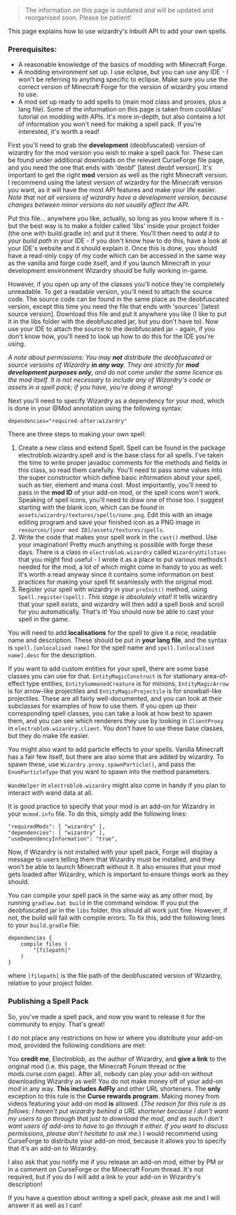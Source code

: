 > The information on this page is outdated and will be updated and reorganised soon. Please be patient!

This page explains how to use wizardry's inbuilt API to add your own spells.

### Prerequisites:

- A reasonable knowledge of the basics of modding with Minecraft Forge.
- A modding environment set up. I use eclipse, but you can use any IDE - I won't be referring to anything specific to eclipse. Make sure you use the correct version of Minecraft Forge for the version of wizardry you intend to use.
- A mod set up ready to add spells to (main mod class and proxies, plus a lang file).
Some of the information on this page is taken from coolAlias' tutorial on modding with APIs. It's more in-depth, but also contains a lot of information you won't need for making a spell pack. If you're interested, it's worth a read!

First you'll need to grab the **development** (deobfuscated) version of wizardry for the mod version you wish to make a spell pack for. These can be found under additional downloads on the relevant CurseForge file page, and you need the one that ends with 'deobf' [latest deobf version]. It's important to get the right **mod** version as well as the right Minecraft version. I recommend using the latest version of wizardry for the Minecraft version you want, as it will have the most API features and make your life easier. _Note that not all versions of wizardry have a development version, because changes between minor versions do not usually affect the API._

Put this file... anywhere you like, actually, so long as you know where it is - but the best way is to make a folder called 'libs' inside your project folder (the one with build.gradle in) and put it there. You'll then need to _add it to your build path_ in your IDE - if you don't know how to do this, have a look at your IDE's website and it should explain it. Once this is done, you should have a read-only copy of my code which can be accessed in the same way as the vanilla and forge code itself, and if you launch Minecraft in your development environment Wizardry should be fully working in-game.

However, if you open up any of the classes you'll notice they're completely unreadable. To get a readable version, you'll need to attach the source code. The source code can be found in the same place as the deobfuscated version, except this time you need the file that ends with 'sources' [latest source version]. Download this file and put it anywhere you like (I like to put it in the libs folder with the deobfuscated jar, but you don't have to). Now use your IDE to attach the source to the deobfuscated jar - again, if you don't know how, you'll need to look up how to do this for the IDE you're using.

_A note about permissions: You may **not** distribute the deobfuscated or source versions of Wizardry **in any way**. They are strictly for **mod development purposes only**, and do not come under the same licence as the mod itself. It is not necessary to include any of Wizardry's code or assets in a spell pack; if you have, you're doing it wrong!_

Next you'll need to specify Wizardry as a dependency for your mod, which is done in your @Mod annotation using the following syntax:

`dependencies="required-after:wizardry"`

There are three steps to making your own spell:

1. Create a new class and extend Spell. Spell can be found in the package electroblob.wizardry.spell and is the base class for all spells. I've taken the time to write proper javadoc comments for the methods and fields in this class, so read them carefully. You'll need to pass some values into the super constructor which define basic information about your spell, such as tier, element and mana cost. Most importantly, you'll need to pass in the **mod ID** of your add-on mod, or the spell icons won't work. Speaking of spell icons, you'll need to draw one of those too. I suggest starting with the blank icon, which can be found in `assets/wizardry/textures/spells/none.png`. Edit this with an image editing program and save your finished icon as a PNG image in `resources/[your mod ID]/assets/textures/spells`.
1. Write the code that makes your spell work in the `cast()` method. Use your imagination! Pretty much anything is possible with forge these days. There is a class in `electroblob.wizardry` called `WizardryUtilities` that you might find useful - I wrote it as a place to put various methods I needed for the mod, a lot of which might come in handy to you as well. It's worth a read anyway since it contains some information on best practices for making your spell fit seamlessly with the original mod.
1. Register your spell with wizardry in your `preInit()` method, using `Spell.register(spell)`. _This stage is absolutely vital!_ It tells wizardry that your spell exists, and wizardry will then add a spell book and scroll for you automatically.
That's it! You should now be able to cast your spell in the game.

You will need to add **localisations** for the spell to give it a nice, readable name and description. These should be put in **your lang file**, and the syntax is `spell.[unlocalised name]` for the spell name and `spell.[unlocalised name].desc` for the description.

If you want to add custom entities for your spell, there are some base classes you can use for that. `EntityMagicConstruct` is for stationary area-of-effect type entities, `EntitySummonedCreature` is for minions, `EntityMagicArrow` is for arrow-like projectiles and `EntityMagicProjectile` is for snowball-like projectiles. These are all fairly well-documented, and you can look at their subclasses for examples of how to use them. If you open up their corresponding spell classes, you can take a look at how best to spawn them, and you can see which renderers they use by looking in `ClientProxy` in `electroblob.wizardry.client`. You don't have to use these base classes, but they do make life easier.

You might also want to add particle effects to your spells. Vanilla Minecraft has a fair few itself, but there are also some that are added by wizardry. To spawn these, use `Wizardry.proxy.spawnParticle()`, and pass the `EnumParticleType` that you want to spawn into the method parameters.

`WandHelper` in `electroblob.wizardry` might also come in handy if you plan to interact with wand data at all.

It is good practice to specify that your mod is an add-on for Wizardry in your `mcmod.info` file. To do this, simply add the following lines:
```
"requiredMods": [ "wizardry" ],
"dependencies": [ "wizardry" ],
"useDependencyInformation": "true",
```
Now, if Wizardry is not installed with your spell pack, Forge will display a message to users telling them that Wizardry must be installed, and they won't be able to launch Minecraft without it. It also ensures that your mod gets loaded after Wizardry, which is important to ensure things work as they should.

You can compile your spell pack in the same way as any other mod, by running `gradlew.bat build` in the command window. If you put the deobfuscated jar in the `libs` folder, this should all work just fine. However, if not, the build will fail with compile errors. To fix this, add the following lines to your `build.gradle` file:
```
dependencies {
	compile files (
		"[filepath]"
	)
}
```
where `[filepath]` is the file path of the deobfuscated version of Wizardry, relative to your project folder.

### Publishing a Spell Pack

So, you've made a spell pack, and now you want to release it for the community to enjoy. That's great!

I do not place any restrictions on how or where you distribute your add-on mod, provided the following conditions are met:

You **credit me**, Electroblob, as the author of Wizardry, and **give a link** to the original mod (i.e. this page, the Minecraft Forum thread or the mods.curse.com page). After all, nobody can play your add-on without downloading Wizardry as well!
You do not make money off of your add-on mod in any way. **This includes AdFly** and other URL shorteners. The **only** exception to this rule is the **Curse rewards program**. Making money from videos featuring your add-on mod **is** allowed. (_The reason for this rule is as follows: I haven't put wizardry behind a URL shortener because I don't want my users to go through that just to download the mod, and as such I don't want users of add-ons to have to go through it either. If you want to discuss permissions, please don't hesitate to ask me._)
I would recommend using CurseForge to distribute your add-on mod, because it allows you to specify that it's an add-on to Wizardry.

I also ask that you notify me if you release an add-on mod, either by PM or in a comment on CurseForge or the Minecraft Forum thread. It's not required, but if you do I will add a link to your add-on in Wizardry's description!

If you have a question about writing a spell pack, please ask me and I will answer it as well as I can!
